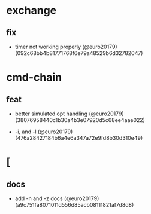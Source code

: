 # exchange

## fix

* timer not working properly (@euro20179) (092c68bb4b81771768f6e79a48529b6d32782047)


# cmd-chain

## feat

* better simulated opt handling (@euro20179) (38076958440c1b30a4b3e07920d5c68ee4aae022)

* -i, and -l (@euro20179) (476a28427184b6a4e6a347a72e9fd8b30d310e49)


# [

## docs

* add -n and -z docs (@euro20179) (a9c751fa8071011d556d85acb08111821af7d8d8)


